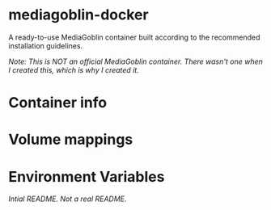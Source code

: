 # mediagoblin-docker
A ready-to-use MediaGoblin container built according to the recommended installation guidelines.

*_Note: This is NOT an official MediaGoblin container. There wasn't one when I created this, which is why I created it._*

# Container info

# Volume mappings

# Environment Variables

_Intial README. Not a real README._
